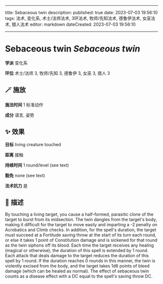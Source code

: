 
---
title: Sebaceous twin
description: 
published: true
date: 2023-07-03 19:56:10
tags: 法术, 变化系, 术士/法师法术, 3环法术, 牧师/先知法术, 德鲁伊法术, 女巫法术, 猎人法术
editor: markdown
dateCreated: 2023-07-03 19:56:10

---

# **Sebaceous twin** *Sebaceous twin*

**学派** 变化系 

**环位** 术士/法师 3, 牧师/先知 3, 德鲁伊 3, 女巫 3, 猎人 3

## 🪄 施放

**施法时间** 1 标准动作

**成分** 语言, 姿势

## ✨ 效果 

**目标** living creature touched 

**距离** 接触  

**持续时间** 1 round/level (see text) 

**豁免** none (see text)

**法术抗力** 是

## 📖 描述

By touching a living target, you cause a half-formed, parasitic clone of the target to burst from its midsection. The twin dangles from the target's body, making it difficult for the target to move easily and imparting a -2 penalty on Acrobatics and Climb checks. In addition, for the spell's duration, the target must succeed at a Fortitude saving throw at the start of its turn each round, or else it takes 1 point of Constitution damage and is sickened for that round as the twin siphons off its blood. Each time the target receives any healing (magical or otherwise), the duration of this spell is extended by 1 round. Each attack that deals damage to the target reduces the duration of this spell by 1 round. If the duration reaches 0 rounds in this  manner, the twin is violently excised from the body, and the target takes 1d6 points of bleed damage (which can be healed as normal).  The effect of sebaceous twin counts as a disease effect with a DC equal to the spell's saving throw DC.
    